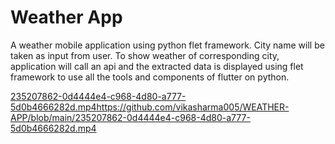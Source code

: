 # Weather App

A weather mobile application using python flet framework.
City name will be taken as input from user.
To show weather of corresponding city, application will call an api and the extracted data is displayed using flet framework to use all the tools and components of flutter on python.




[235207862-0d4444e4-c968-4d80-a777-5d0b4666282d.mp4](https://github.com/vikasharma005/WEATHER-APP/blob/main/235207862-0d4444e4-c968-4d80-a777-5d0b4666282d.mp4)https://github.com/vikasharma005/WEATHER-APP/blob/main/235207862-0d4444e4-c968-4d80-a777-5d0b4666282d.mp4






